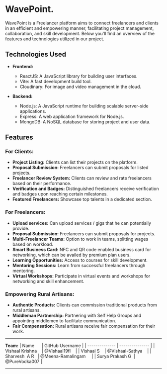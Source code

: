 # WavePoint.

WavePoint is a Freelancer platform aims to connect freelancers and clients in an efficient and empowering manner, facilitating project management, collaboration, and skill development. Below you'll find an overview of the features and technologies utilized in our project.

## Technologies Used

- **Frontend:**
  - ReactJS: A JavaScript library for building user interfaces.
  - Vite: A fast development build tool.
  - Cloudinary: For image and video management in the cloud.

- **Backend:**
  - Node.js: A JavaScript runtime for building scalable server-side applications.
  - Express: A web application framework for Node.js.
  - MongoDB: A NoSQL database for storing project and user data.

## Features

### For Clients:

- **Project Listing:** Clients can list their projects on the platform.
- **Proposal Submission:** Freelancers can submit proposals for listed projects.
- **Freelancer Review System:** Clients can review and rate freelancers based on their performance.
- **Verification and Badges:** Distinguished freelancers receive verification and badges upon reaching certain milestones.
- **Featured Freelancers:** Showcase top talents in a dedicated section.

### For Freelancers:
- **Upload services:** Can upload services / gigs that he can potentially provide.
- **Proposal Submission:** Freelancers can submit proposals for projects.
- **Multi-Freelancer Teams:** Option to work in teams, splitting wages based on workload.
- **Smart Business Card:** NFC and QR code enabled business card for networking, which can be availed by premium plan users.
- **Learning Opportunities:** Access to courses for skill development.
- **Mentoring Sessions:** Learn from successful freelancers through mentoring.
- **Virtual Workshops:** Participate in virtual events and workshops for networking and skill enhancement.


### Empowering Rural Artisans:

- **Authentic Products:** Clients can commission traditional products from rural artisans.
- **Middleman Partnership:** Partnering with Self Help Groups and appointing middlemen to facilitate communication.
- **Fair Compensation:** Rural artisans receive fair compensation for their work.

---

**Team:**
| Name      | GitHub Username |
| -------------- | --------------- |
| Vishaal Krishna    | @Vishaal19fl    |
| Vishaal S    | @Vishaal-Sathya    |
| Sharvesh  A R   | @Meena-Ramalingam     |
| Surya Prakash G  | @PureVodka007 |



---


